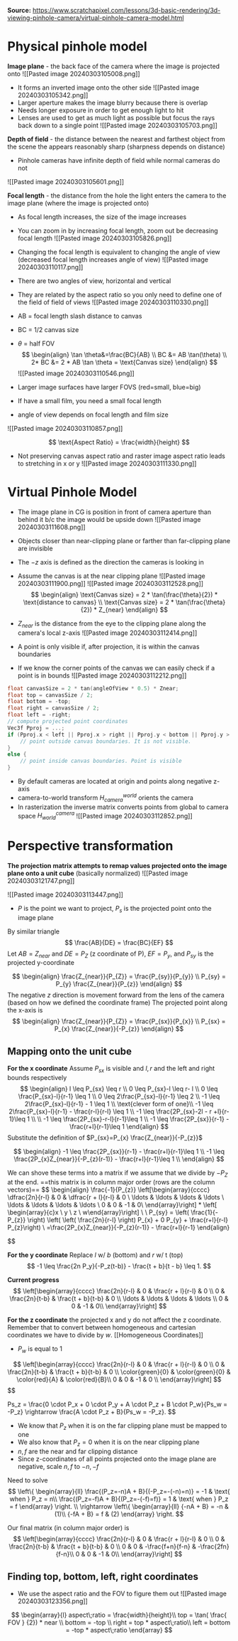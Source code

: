 **Source:** https://www.scratchapixel.com/lessons/3d-basic-rendering/3d-viewing-pinhole-camera/virtual-pinhole-camera-model.html
# Physical pinhole model
**Image plane** - the back face of the camera where the image is projected onto
![[Pasted image 20240303105008.png]]
- It forms an inverted image onto the other side
![[Pasted image 20240303105342.png]]
- Larger aperture makes the image blurry because there is overlap
- Needs longer exposure in order to get enough light to hit
- Lenses are used to get as much light as possible but focus the rays back down to a single point
![[Pasted image 20240303105703.png]]

**Depth of field** - the distance between the nearest and farthest object from the scene the appears reasonably sharp (sharpness depends on distance)
- Pinhole cameras have infinite depth of field while normal cameras do not

![[Pasted image 20240303105601.png]]

**Focal length** - the distance from the hole the light enters the camera to the image plane (where the image is projected onto)
- As focal length increases, the size of the image increases
- You can zoom in by increasing focal length, zoom out be decreasing focal length
![[Pasted image 20240303105826.png]]
- Changing the focal length is equivalent to changing the angle of view (decreased focal length increases angle of view)
![[Pasted image 20240303110117.png]]

- There are two angles of view, horizontal and vertical
- They are related by the aspect ratio so you only need to define one of the field of field of views
![[Pasted image 20240303110330.png]]



- AB = focal length slash distance to canvas
- BC = 1/2 canvas size
- $\theta$ = half FOV
$$
\begin{align}
\tan \theta&=\frac{BC}{AB} \\
BC &= AB \tan(\theta) \\
2* BC &= 2 * AB \tan \theta = \text{Canvas size}
\end{align}
$$
![[Pasted image 20240303110546.png]]

- Larger image surfaces have larger FOVS (red=small, blue=big)
- If have a small film, you need a small focal length
- angle of view depends on focal length and film size

![[Pasted image 20240303110857.png]]

$$
\text{Aspect Ratio} = \frac{width}{height}
$$
- Not preserving canvas aspect ratio and raster image aspect ratio leads to stretching in x or y
![[Pasted image 20240303111330.png]]

# Virtual Pinhole Model

- The image plane in CG is position in front of camera aperture than behind it b/c the image would be upside down
![[Pasted image 20240303111608.png]]

- Objects closer than near-clipping plane or farther than far-clipping plane are invisible
- The $-z$ axis is defined as the direction the cameras is looking in
- Assume the canvas is at the near clipping plane
![[Pasted image 20240303111900.png]]
![[Pasted image 20240303112528.png]]
$$
\begin{align}
\text{Canvas size} = 2 * \tan(\frac{\theta}{2}) * \text{distance to canvas} \\
\text{Canvas size} = 2 * \tan(\frac{\theta}{2}) * Z_{near}
\end{align}
$$
- $Z_{near}$ is the distance from the eye to the clipping plane along the camera's local z-axis
![[Pasted image 20240303112414.png]]

- A point is only visible if, after projection, it is within the canvas boundaries
- If we know the corner points of the canvas we can easily check if a point is in bounds
![[Pasted image 20240303112212.png]]
```c++
float canvasSize = 2 * tan(angleOfView * 0.5) * Znear;
float top = canvasSize / 2;
float bottom = -top;
float right = canvasSize / 2;
float left = -right;
// compute projected point coordinates
Vec3f Pproj = ...;
if (Pproj.x < left || Pproj.x > right || Pproj.y < bottom || Pproj.y > top) {
    // point outside canvas boundaries. It is not visible.
}
else {
    // point inside canvas boundaries. Point is visible
}
```

- By default cameras are located at origin and points along negative z-axis
- camera-to-world transform $H_{camera}^{world}$ orients the camera
- In rasterization the inverse matrix converts points from global to camera space $H_{world}^{camera}$ 
![[Pasted image 20240303112852.png]]

# Perspective transformation
**The projection matrix attempts to remap values projected onto the image plane onto a unit cube** (basically normalized)
![[Pasted image 20240303121747.png]]


![[Pasted image 20240303113447.png]]
 
- $P$ is the point we want to project, $P_{s}$ is the projected point onto the image plane

By similar triangle
$$
\frac{AB}{DE} = \frac{BC}{EF}
$$
Let $AB=Z_{near}$ and $DE=P_{Z}$ (z coordinate of P), $EF=P_{y}$, and $P_{sy}$ is the projected y-coordinate

$$
\begin{align}
\frac{Z_{near}}{P_{Z}} = \frac{P_{sy}}{P_{y}} \\
P_{sy} = P_{y} \frac{Z_{near}}{P_{z}}
\end{align}
$$
The negative $z$ direction is movement forward from the lens of the camera (based on how we defined the coordinate frame)
The projected point along the x-axis is
$$
\begin{align}
\frac{Z_{near}}{P_{Z}} = \frac{P_{sx}}{P_{x}} \\
P_{sx} = P_{x} \frac{Z_{near}}{-P_{z}}
\end{align}
$$

## Mapping onto the unit cube
**For the x coordinate**
Assume $P_{sx}$ is visible and $l, r$ and the left and right bounds respectively
$$
\begin{align}
l \leq P_{sx} \leq r \\
0 \leq P_{sx}-l \leq r- l \\
0 \leq  \frac{P_{sx}-l}{r-1} \leq 1  \\
0 \leq  2\frac{P_{sx}-l}{r-1} \leq 2  \\
-1 \leq  2\frac{P_{sx}-l}{r-1} - 1 \leq 1   \\
\text{clever form of one}\\
-1 \leq  2\frac{P_{sx}-l}{r-1} - \frac{r-l}{r-l} \leq 1 \\
-1 \leq  \frac{2P_{sx}-2l - r +l}{r-1}\leq 1  \\ \\
-1 \leq  \frac{2P_{sx}-r-l}{r-1}\leq 1  \\
-1 \leq  \frac{2P_{sx}}{r-1} - \frac{r+l}{r-1}\leq 1
\end{align}
$$
Substitute the definition of $P_{sx}=P_{x} \frac{Z_{near}}{-P_{z}}$ 

$$
\begin{align}
-1 \leq  \frac{2P_{sx}}{r-1} - \frac{r+l}{r-1}\leq 1 \\
-1 \leq  \frac{2P_{x}Z_{near}}{-P_{z}(r-1)} - \frac{r+l}{r-1}\leq 1 \\
\end{align}
$$

We can shove these terms into a matrix if we assume that we divide by $-P_{Z}$ at the end. ==this matrix is in column major order (rows are the column vectors)==
$$
\begin{align}
\frac{-1}{P_{z}} \left[\begin{array}{cccc}
\dfrac{2n}{r-l} & 0 & \dfrac{r + l}{r-l} & 0 \\
\ldots & \ldots & \ldots & \ldots \\
\ldots & \ldots & \ldots & \ldots \\
0 & 0 & -1 & 0\\
\end{array}\right] * \left[ \begin{array}{c}x \\ y \\ z \\ w\end{array}\right] \\ \\
P_{sy} = \left( \frac{1}{-P_{z}} \right) \left( \left( \frac{2n}{r-l} \right) P_{x} + 0 P_{y}  + \frac{r+l}{r-l} P_{z}\right) \\
=\frac{2P_{x}Z_{near}}{-P_{z}(r-1)} - \frac{r+l}{r-1}
\end{align}

$$

**For the y coordinate**
Replace $l$ w/ $b$ (bottom) and $r$ w/ t (top)
$$
-1 \leq \frac{2n P_y}{-P_z(t-b)} - \frac{t + b}{t - b} \leq 1.
$$

**Current progress**
$$
\left[\begin{array}{cccc}
\frac{2n}{r-l} & 0 & \frac{r + l}{r-l} & 0 \\
0 & \frac{2n}{t-b} & \frac{t + b}{t-b} & 0 \\
\ldots & \ldots & \ldots & \ldots \\
0 & 0 & -1 & 0\\
\end{array}\right]
$$


**For the z coordinate** the projected x and y do not affect the z coordinate.
Remember that to convert between homogeneous and cartesian coordinates we have to divide by $w$. [[Homogeneous Coordinates]]
- $P_{w}$ is equal to 1

$$
\left[\begin{array}{cccc}
\frac{2n}{r-l} & 0 & \frac{r + l}{r-l} & 0 \\
0 & \frac{2n}{t-b} & \frac{t + b}{t-b} & 0 \\
\color{green}{0} & \color{green}{0} & \color{red}{A} & \color{red}{B}\\
0 & 0 & -1 & 0 \\
\end{array}\right]
$$
$$

Ps_z = \frac{0 \cdot P_x + 0 \cdot P_y + A \cdot P_z + B \cdot P_w}{Ps_w = -P_z} \rightarrow \frac{A \cdot P_z + B}{Ps_w = -P_z}.
$$

- We know that $P_{z}$ when it is on the far clipping plane must be mapped to one
- We also know that $P_{z}=0$ when it is on the near clipping plane
- $n, f$ are the near and far clipping distance
- Since z-coordinates of all points projected onto the image plane are negative, scale $n, f$ to $-n, -f$

Need to solve
$$
\left\{ \begin{array}{ll} \frac{(P_z=-n)A + B}{(-P_z=-(-n)=n)} = -1 & \text{ when } P_z = n\\ \frac{(P_z=-f)A + B}{(P_z=-(-f)=f)} = 1 & \text{ when } P_z = f \end{array} \right. \\ \rightarrow  \left\{ \begin{array}{ll} {-nA + B} = -n & (1)\\  {-fA + B} = f & (2) \end{array} \right.
$$

Our final matrix (in column major order) is 
$$
\left[\begin{array}{cccc} \frac{2n}{r-l} & 0 & \frac{r + l}{r-l} & 0 \\ 0 & \frac{2n}{t-b} & \frac{t + b}{t-b} & 0 \\ 0 & 0 & -\frac{f+n}{f-n} & -\frac{2fn}{f-n}\\ 0 & 0 & -1 & 0\\ \end{array}\right]
$$

## Finding top, bottom, left, right coordinates
- We use the aspect ratio and the FOV to figure them out
![[Pasted image 20240303123356.png]]

$$
\begin{array}{l} 
aspect\;ratio = \frac{width}{height}\\ 
top = \tan( \frac{ FOV } {2}) * near \\ 
bottom = -top \\ right = top * aspect\;ratio\\ 
left = bottom = -top * aspect\;ratio 
\end{array}
$$